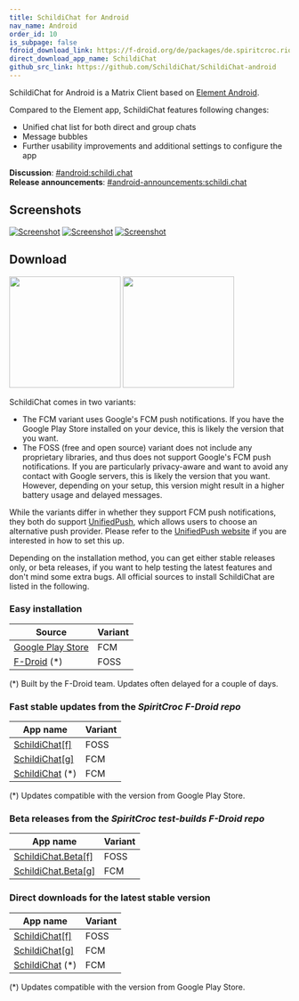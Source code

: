 ```yaml
---
title: SchildiChat for Android
nav_name: Android
order_id: 10
is_subpage: false
fdroid_download_link: https://f-droid.org/de/packages/de.spiritcroc.riotx/
direct_download_app_name: SchildiChat
github_src_link: https://github.com/SchildiChat/SchildiChat-android
---
```


SchildiChat for Android is a Matrix Client based on [Element Android](https://github.com/vector-im/riotX-android).

Compared to the Element app, SchildiChat features following changes:
- Unified chat list for both direct and group chats
- Message bubbles
- Further usability improvements and additional settings to configure the app

**Discussion**: [#android:schildi.chat](https://matrix.to/#/#android:schildi.chat)  
**Release announcements**: [#android-announcements:schildi.chat](https://matrix.to/#/#android-announcements:schildi.chat)


## Screenshots

<div class="screenshot-container">
<!--
<img alt="Screenshot" src="android/1_en-US.png" class="phone_screenshot" onclick="window.open(src, '_self');" />
-->
<a href="img/2_en-US.png" class="phone-screenshot"><img alt="Screenshot" src="img/2_en-US.png"></a>
<a href="img/3_en-US.png" class="phone-screenshot"><img alt="Screenshot" src="img/3_en-US.png"></a>
<a href="img/4_en-US.png" class="phone-screenshot"><img alt="Screenshot" src="img/4_en-US.png"></a>
</div>


## Download


<a href="https://play.google.com/store/apps/details?id=de.spiritcroc.riotx" alt="Get it on Google Play" target="_blank"><img src="https://play.google.com/intl/en_us/badges/images/generic/en_badge_web_generic.png" width="200"></a>
<a href="https://f-droid.org/packages/de.spiritcroc.riotx/" alt="Get it on F-Droid" target="_blank"><img src="https://fdroid.gitlab.io/artwork/badge/get-it-on.png" width="200"></a>


SchildiChat comes in two variants:

- The <span class="badge fcm">FCM</span> variant uses Google's FCM push notifications. If you have the Google Play Store installed on your device, this is likely the version that you want.
- The <span class="badge foss">FOSS</span> (free and open source) variant does not include any proprietary libraries, and thus does not support Google's FCM push notifications. If you are particularly privacy-aware and want to avoid any contact with Google servers, this is likely the version that you want. However, depending on your setup, this version might result in a higher battery usage and delayed messages.

While the variants differ in whether they support FCM push notifications, they both do support [UnifiedPush](https://unifiedpush.org/), which allows users to choose an alternative push provider. Please refer to the [UnifiedPush website](https://unifiedpush.org/) if you are interested in how to set this up.

Depending on the installation method, you can get either stable releases only, or beta releases, if you want to help testing the latest features and don't mind some extra bugs.
All official sources to install SchildiChat are listed in the following.


### Easy installation

|Source|Variant|
|------|-------|
|[Google Play Store](https://play.google.com/store/apps/details?id=de.spiritcroc.riotx)|<span class="badge fcm">FCM</span>|
|[F-Droid](https://f-droid.org/de/packages/de.spiritcroc.riotx/) (\*)|<span class="badge foss">FOSS</span>|
(\*) Built by the F-Droid team. Updates often delayed for a couple of days.
<p/>


### Fast stable updates from the *SpiritCroc F-Droid repo*

|App name|Variant|
|--------|-------|
|[SchildiChat[f]](install-from-sc-fdroid-foss)|<span class="badge foss">FOSS</span>|
|[SchildiChat[g]](install-from-sc-fdroid-fcm)|<span class="badge fcm">FCM</span>|
|[SchildiChat](install-from-sc-fdroid) (\*)|<span class="badge fcm">FCM</span>|
(\*) Updates compatible with the version from Google Play Store.
<p/>


### Beta releases from the *SpiritCroc test-builds F-Droid repo*

|App name|Variant|
|--------|-------|
|[SchildiChat.Beta[f]](https://s2.spiritcroc.de/testing/fdroid/repo?fingerprint=52d03f2fab785573bb295c7ab270695e3a1bdd2adc6a6de8713250b33f231225)|<span class="badge foss">FOSS</span>|
|[SchildiChat.Beta[g]](https://s2.spiritcroc.de/testing/fdroid/repo?fingerprint=52d03f2fab785573bb295c7ab270695e3a1bdd2adc6a6de8713250b33f231225)|<span class="badge fcm">FCM</span>|
<p/>


### Direct downloads for the latest stable version

|App name|Variant|
|--------|-------|
|[SchildiChat[f]](https://s2.spiritcroc.de/fdroid/SchildiChat[f].apk)|<span class="badge foss">FOSS</span>|
|[SchildiChat[g]](https://s2.spiritcroc.de/fdroid/SchildiChat[g].apk)|<span class="badge fcm">FCM</span>|
|[SchildiChat](https://s2.spiritcroc.de/fdroid/SchildiChat.apk) (\*)|<span class="badge fcm">FCM</span>|
(\*) Updates compatible with the version from Google Play Store.
<p/>

